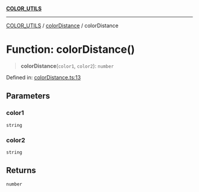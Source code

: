 [**COLOR_UTILS**](../../README.md)

***

[COLOR_UTILS](../../README.md) / [colorDistance](../README.md) / colorDistance

# Function: colorDistance()

> **colorDistance**(`color1`, `color2`): `number`

Defined in: [colorDistance.ts:13](https://github.com/dailker/everyutil/blob/9768d00ced16ec8f4705df34c2fe47f2b1b47121/src/color/colorDistance.ts#L13)

## Parameters

### color1

`string`

### color2

`string`

## Returns

`number`
